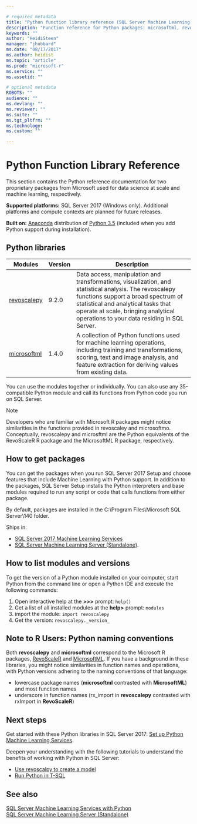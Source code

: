 ```yaml
---

# required metadata
title: "Python function library reference (SQL Server Machine Learning) | Microsoft Docs"
description: "Function reference for Python packages: microsoftml, revoscalepy"
keywords: ""
author: "HeidiSteen"
manager: "jhubbard"
ms.date: "08/17/2017"
ms.author: heidist
ms.topic: "article"
ms.prod: "microsoft-r"
ms.service: ""
ms.assetid: ""

# optional metadata
ROBOTS: ""
audience: ""
ms.devlang: ""
ms.reviewer: ""
ms.suite: ""
ms.tgt_pltfrm: ""
ms.technology:
ms.custom: ""

---
```


# Python Function Library Reference

This section contains the Python reference documentation for two proprietary packages from Microsoft used for data science at scale and machine learning, respectively.  

**Supported platforms:** SQL Server 2017 (Windows only). Additional platforms and compute contexts are planned for future releases.

**Built on:** [Anaconda](https://www.continuum.io/why-anaconda) distribution of [Python 3.5](https://www.python.org/doc) (included when you add Python support during installation). 

## Python libraries

|Modules | Version | Description |
|--------|---------|-------------|
|[revoscalepy](revoscalepy/revoscalepy-package.md) | 9.2.0 | Data access, manipulation and transformations, visualization, and statistical analysis. The revoscalepy functions support a broad spectrum of statistical and analytical tasks that operate at scale, bringing analytical operations to your data residing in SQL Server. |
|[microsoftml](microsoftml/microsoftml-package.md)| 1.4.0 | A collection of Python functions used for machine learning operations, including training and transformations, scoring, text and image analysis, and feature extraction for deriving values from existing data. |

You can use the modules together or individually. You can also use any 35-compatible Python module and call its functions from Python code you run on SQL Server.

> [!Note]
> Developers who are familiar with Microsoft R packages might notice similarities in the functions provided in revoscaley and microsoftmo. Conceptually, revoscalepy and microsftml are the Python equivalents of the RevoScaleR R package and the MicrosoftML R package, respectively.

## How to get packages

You can get the packages when you run SQL Server 2017 Setup and choose features that include Machine Learning with Python support. In addition to the packages, SQL Server Setup installs the Python interpreters and base modules required to run any script or code that calls functions from either package.

By default, packages are installed in the C:\Program Files\Microsoft SQL Server\140 folder.

Ships in:
+  [SQL Server 2017 Machine Learning Services](https://docs.microsoft.com/sql/advanced-analytics/python/sql-server-python-services) 
+ [SQL Server Machine Learning Server (Standalone)](https://docs.microsoft.com/sql/advanced-analytics/r/r-server-standalone#whats-new-in-microsoft-machine-learning-server).

## How to list modules and versions

To get the version of a Python module installed on your computer, start Python from the command line or open a Python IDE and execute the following commands:

1. Open interactive help at the **>>>** prompt: `help()`
2. Get a list of all installed modules at the **help>** prompt: `modules`
3. import the module: `import revoscalepy`
4. Get the version: `revoscalepy._version_`

## Note to R Users: Python naming conventions

Both **revoscalepy** and **microsoftml** correspond to the Microsoft R packages, [RevoScaleR](../r-reference/revoscaler/revoscaler.md) and [MicrosoftML](../r-reference/microsoftml/microsoftml-package.md). If you have a background in these libraries, you might notice similarities in function names and operations, with Python versions adhering to the naming conventions of that language:

* lowercase package names (**microsoftml** contrasted with **MicrosoftML**) and most function names
* underscore in function names (rx_import in **revoscalepy** contrasted with rxImport in **RevoScaleR**)

## Next steps

Get started with these Python libraries in SQL Server 2017: [Set up Python Machine Learning Services](https://docs.microsoft.com/sql/advanced-analytics/python/setup-python-machine-learning-services).

Deepen your understanding with the following tutorials to understand the benefits of working with Python in SQL Server:

+ [Use revoscalpy to create a model](https://docs.microsoft.com/sql/advanced-analytics/tutorials/use-python-revoscalepy-to-create-model) 
+ [Run Python in T-SQL](https://docs.microsoft.com/sql/advanced-analytics/tutorials/run-python-using-t-sql) 

## See also

  [SQL Server Machine Learning Services with Python](https://docs.microsoft.com/sql/advanced-analytics/python/sql-server-python-services)  
  [SQL Server Machine Learning Server (Standalone)](https://docs.microsoft.com/sql/advanced-analytics/r/r-server-standalone)